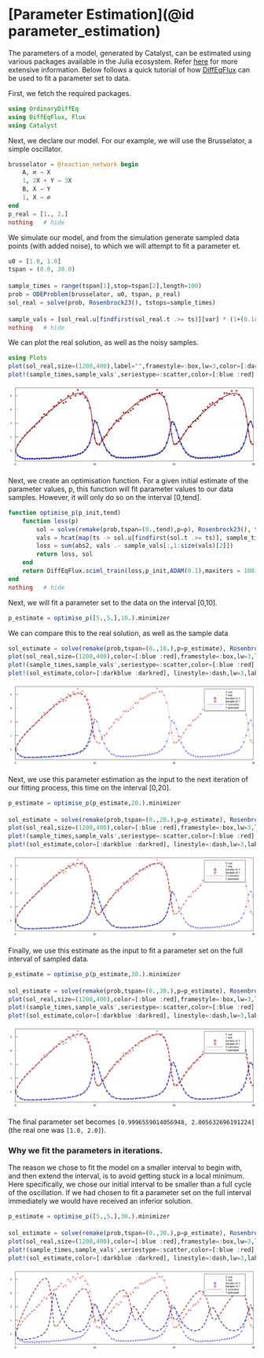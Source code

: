 # [Parameter Estimation](@id parameter_estimation)
The parameters of a model, generated by Catalyst, can be estimated using various packages available in the Julia ecosystem. Refer [here](https://docs.sciml.ai/Overview/stable/highlevels/inverse_problems/) for more extensive information. Below follows a quick tutorial of how [DiffEqFlux](http://docs.sciml.ai/DiffEqFlux/stable/) can be used to fit a parameter set to data.

First, we fetch the required packages.
```julia
using OrdinaryDiffEq
using DiffEqFlux, Flux
using Catalyst
```

Next, we declare our model. For our example, we will use the Brusselator, a simple oscillator.
```julia
brusselator = @reaction_network begin
    A, ∅ → X
    1, 2X + Y → 3X
    B, X → Y
    1, X → ∅
end
p_real = [1., 2.]
nothing   # hide
```

We simulate our model, and from the simulation generate sampled data points (with added noise), to which we will attempt to fit a parameter et.
```julia
u0 = [1.0, 1.0]
tspan = (0.0, 30.0)

sample_times = range(tspan[1],stop=tspan[2],length=100)
prob = ODEProblem(brusselator, u0, tspan, p_real)
sol_real = solve(prob, Rosenbrock23(), tstops=sample_times)

sample_vals = [sol_real.u[findfirst(sol_real.t .>= ts)][var] * (1+(0.1rand()-0.05)) for var in 1:2, ts in sample_times];
nothing   # hide
```

We can plot the real solution, as well as the noisy samples.
```julia
using Plots
plot(sol_real,size=(1200,400),label="",framestyle=:box,lw=3,color=[:darkblue :darkred])
plot!(sample_times,sample_vals',seriestype=:scatter,color=[:blue :red],label="")
```
![parameter_estimation_plot1](../assets/parameter_estimation_plot1.svg)

Next, we create an optimisation function. For a given initial estimate of the parameter values, p, this function will fit parameter values to our data samples. However, it will only do so on the interval [0,tend].
```julia
function optimise_p(p_init,tend)
    function loss(p)
        sol = solve(remake(prob,tspan=(0.,tend),p=p), Rosenbrock23(), tstops=sample_times)
        vals = hcat(map(ts -> sol.u[findfirst(sol.t .>= ts)], sample_times[1:findlast(sample_times .<= tend)])...)    
        loss = sum(abs2, vals .- sample_vals[:,1:size(vals)[2]])   
        return loss, sol
    end
    return DiffEqFlux.sciml_train(loss,p_init,ADAM(0.1),maxiters = 100)
end
nothing   # hide
```

Next, we will fit a parameter set to the data on the interval [0,10].
```julia
p_estimate = optimise_p([5.,5.],10.).minimizer
```

We can compare this to the real solution, as well as the sample data
```julia
sol_estimate = solve(remake(prob,tspan=(0.,10.),p=p_estimate), Rosenbrock23())
plot(sol_real,size=(1200,400),color=[:blue :red],framestyle=:box,lw=3,label=["X real" "Y real"],linealpha=0.2)
plot!(sample_times,sample_vals',seriestype=:scatter,color=[:blue :red],label=["Samples of X" "Samples of Y"],alpha=0.4)
plot!(sol_estimate,color=[:darkblue :darkred], linestyle=:dash,lw=3,label=["X estimated" "Y estimated"],xlimit=tspan)
```
![parameter_estimation_plot2](../assets/parameter_estimation_plot2.svg)

Next, we use this parameter estimation as the input to the next iteration of our fitting process, this time on the interval [0,20].
```julia
p_estimate = optimise_p(p_estimate,20.).minimizer

sol_estimate = solve(remake(prob,tspan=(0.,20.),p=p_estimate), Rosenbrock23())
plot(sol_real,size=(1200,400),color=[:blue :red],framestyle=:box,lw=3,label=["X real" "Y real"],linealpha=0.2)
plot!(sample_times,sample_vals',seriestype=:scatter,color=[:blue :red],label=["Samples of X" "Samples of Y"],alpha=0.4)
plot!(sol_estimate,color=[:darkblue :darkred], linestyle=:dash,lw=3,label=["X estimated" "Y estimated"],xlimit=tspan)
```
![parameter_estimation_plot3](../assets/parameter_estimation_plot3.svg)

Finally, we use this estimate as the input to fit a parameter set on the full interval of sampled data.
```julia
p_estimate = optimise_p(p_estimate,30.).minimizer

sol_estimate = solve(remake(prob,tspan=(0.,30.),p=p_estimate), Rosenbrock23())
plot(sol_real,size=(1200,400),color=[:blue :red],framestyle=:box,lw=3,label=["X real" "Y real"],linealpha=0.2)
plot!(sample_times,sample_vals',seriestype=:scatter,color=[:blue :red],label=["Samples of X" "Samples of Y"],alpha=0.4)
plot!(sol_estimate,color=[:darkblue :darkred], linestyle=:dash,lw=3,label=["X estimated" "Y estimated"],xlimit=tspan)
```
![parameter_estimation_plot4](../assets/parameter_estimation_plot4.svg)

The final parameter set becomes `[0.9996559014056948, 2.005632696191224]` (the real one was `[1.0, 2.0]`).


### Why we fit the parameters in iterations.
The reason we chose to fit the model on a smaller interval to begin with, and then extend the interval, is to avoid getting stuck in a local minimum. Here specifically, we chose our initial interval to be smaller than a full cycle of the oscillation. If we had chosen to fit a parameter set on the full interval immediately we would have received an inferior solution.
```julia
p_estimate = optimise_p([5.,5.],30.).minimizer

sol_estimate = solve(remake(prob,tspan=(0.,30.),p=p_estimate), Rosenbrock23())
plot(sol_real,size=(1200,400),color=[:blue :red],framestyle=:box,lw=3,label=["X real" "Y real"],linealpha=0.2)
plot!(sample_times,sample_vals',seriestype=:scatter,color=[:blue :red],label=["Samples of X" "Samples of Y"],alpha=0.4)
plot!(sol_estimate,color=[:darkblue :darkred], linestyle=:dash,lw=3,label=["X estimated" "Y estimated"],xlimit=tspan)
```
![parameter_estimation_plot5](../assets/parameter_estimation_plot5.svg)


